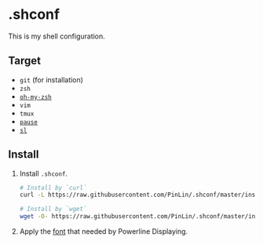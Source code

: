 # .shconf

This is my shell configuration.

## Target

+ `git` (for installation)
+ `zsh`
+ [`oh-my-zsh`](http://ohmyz.sh)
+ `vim`
+ `tmux`
+ [`pause`](https://github.com/PinLin/pause)
+ [`sl`](https://github.com/mtoyoda/sl)

## Install

1. Install `.shconf`.

    ```sh
    # Install by `curl`
    curl -L https://raw.githubusercontent.com/PinLin/.shconf/master/install.sh | bash
    
    # Install by `wget`
    wget -O- https://raw.githubusercontent.com/PinLin/.shconf/master/install.sh | bash
    ```

2. Apply the [font](https://github.com/PinLin/.shconf/tree/master/font) that needed by Powerline Displaying.

